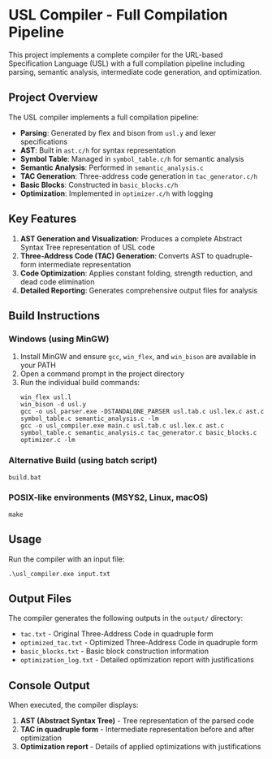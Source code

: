# USL Compiler - Full Compilation Pipeline

This project implements a complete compiler for the URL-based Specification Language (USL) with a full compilation pipeline including parsing, semantic analysis, intermediate code generation, and optimization.

## Project Overview

The USL compiler implements a full compilation pipeline:
- **Parsing**: Generated by flex and bison from `usl.y` and lexer specifications
- **AST**: Built in `ast.c/h` for syntax representation
- **Symbol Table**: Managed in `symbol_table.c/h` for semantic analysis
- **Semantic Analysis**: Performed in `semantic_analysis.c`
- **TAC Generation**: Three-address code generation in `tac_generator.c/h`
- **Basic Blocks**: Constructed in `basic_blocks.c/h`
- **Optimization**: Implemented in `optimizer.c/h` with logging

## Key Features

1. **AST Generation and Visualization**: Produces a complete Abstract Syntax Tree representation of USL code
2. **Three-Address Code (TAC) Generation**: Converts AST to quadruple-form intermediate representation
3. **Code Optimization**: Applies constant folding, strength reduction, and dead code elimination
4. **Detailed Reporting**: Generates comprehensive output files for analysis

## Build Instructions

### Windows (using MinGW)

1. Install MinGW and ensure `gcc`, `win_flex`, and `win_bison` are available in your PATH
2. Open a command prompt in the project directory
3. Run the individual build commands:
   ```
   win_flex usl.l
   win_bison -d usl.y
   gcc -o usl_parser.exe -DSTANDALONE_PARSER usl.tab.c usl.lex.c ast.c symbol_table.c semantic_analysis.c -lm
   gcc -o usl_compiler.exe main.c usl.tab.c usl.lex.c ast.c symbol_table.c semantic_analysis.c tac_generator.c basic_blocks.c optimizer.c -lm
   ```

### Alternative Build (using batch script)
```
build.bat
```

### POSIX-like environments (MSYS2, Linux, macOS)
```
make
```

## Usage

Run the compiler with an input file:
```
.\usl_compiler.exe input.txt
```

## Output Files

The compiler generates the following outputs in the `output/` directory:
- `tac.txt` - Original Three-Address Code in quadruple form
- `optimized_tac.txt` - Optimized Three-Address Code in quadruple form
- `basic_blocks.txt` - Basic block construction information
- `optimization_log.txt` - Detailed optimization report with justifications

## Console Output

When executed, the compiler displays:
1. **AST (Abstract Syntax Tree)** - Tree representation of the parsed code
2. **TAC in quadruple form** - Intermediate representation before and after optimization
3. **Optimization report** - Details of applied optimizations with justifications